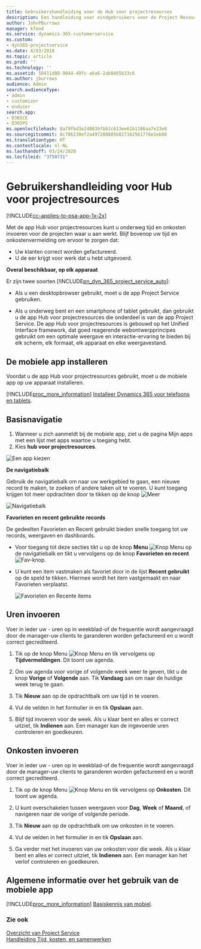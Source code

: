 ```yaml
---
title: Gebruikershandleiding voor de Hub voor projectresources
description: Een handleiding voor eindgebruikers voor de Project Resource Hub voor Project Service
author: JohnPBurrows
manager: kfend
ms.service: dynamics-365-customerservice
ms.custom:
- dyn365-projectservice
ms.date: 8/03/2018
ms.topic: article
ms.prod: ''
ms.technology: ''
ms.assetid: 50411d80-9044-49fc-a6a6-2ab8465b33c6
ms.author: jburrows
audience: Admin
search.audienceType:
- admin
- customizer
- enduser
search.app:
- D365CE
- D365PS
ms.openlocfilehash: 8a79fbd3e24083bfbb1c613ee61b1186aa7e23e8
ms.sourcegitcommit: 8c786230ef2a497280885b827162561776e2eb00
ms.translationtype: HT
ms.contentlocale: nl-NL
ms.lasthandoff: 03/24/2020
ms.locfileid: "3750731"
---
```

# <a name="user-guide-for-project-resource-hub"></a>Gebruikershandleiding voor Hub voor projectresources

[!INCLUDE[cc-applies-to-psa-app-1x-2x](../includes/cc-applies-to-psa-app-1x-2x.md)]

Met de app Hub voor projectresources kunt u onderweg tijd en onkosten invoeren voor de projecten waar u aan werkt. Blijf bovenop uw tijd en onkostenvermelding om ervoor te zorgen dat:

- Uw klanten correct worden gefactureerd.
- U de eer krijgt voor werk dat u hebt uitgevoerd.

**Overal beschikbaar, op elk apparaat**

Er zijn twee soorten [!INCLUDE[pn_dyn_365_project_service_auto](../includes/pn-dyn-365-project-service-auto.md)]: 

- Als u een desktopbrowser gebruikt, moet u de app Project Service gebruiken. 

- Als u onderweg bent en een smartphone of tablet gebruikt, dan gebruikt u de app Hub voor projectresources die onderdeel is van de app Project Service. De app Hub voor projectresources is gebouwd op het Unified Interface framework, dat goed reagerende webontwerpprincipes gebruikt om een optimale weergave en interactie-ervaring te bieden bij elk scherm, elk formaat, elk apparaat en elke weergavestand. 


## <a name="install-the-mobile-app"></a>De mobiele app installeren
Voordat u de app Hub voor projectresources gebruikt, moet u de mobiele app op uw apparaat installeren. 

[!INCLUDE[proc_more_information](../includes/proc-more-information.md)] [Installeer Dynamics 365 voor telefoons en tablets](../mobile-app/install-dynamics-365-for-phones-and-tablets.md).

## <a name="basic-navigation"></a>Basisnavigatie
1.  Wanneer u zich aanmeldt bij de mobiele app, ziet u de pagina Mijn apps met een lijst met apps waartoe u toegang hebt. 
2.  Kies **hub voor projectresources**.

![Een app kiezen](media/chooseApp_1.png "Een app kiezen")

**De navigatiebalk**

Gebruik de navigatiebalk om naar uw werkgebied te gaan, een nieuwe record te maken, te zoeken of andere taken uit te voeren. U kunt toegang krijgen tot meer opdrachten door te tikken op de knop ![Meer](media/MoreButton.png "Knop Meer")

![Navigatiebalk](media/NavBar_2.png "Navigatiebalk")

**Favorieten en recent gebruikte records**

De gedeelten Favorieten en Recent gebruikt bieden snelle toegang tot uw records, weergaven en dashboards. 

- Voor toegang tot deze secties tikt u op de knop **Menu** ![Knop Menu](media/MenuButton.png "Menuknop") op de navigatiebalk en tikt u vervolgens op de knop **Favorieten en recent** ![Fav-knop](media/FavButton.png "Fav-knop").

- U kunt een item vastmaken als favoriet door in de lijst **Recent gebruikt** op de speld te tikken. Hiermee wordt het item vastgemaakt en naar Favorieten verplaatst.

  ![Favorieten en Recente items](media/Favs_3.png "Favorieten en Recente items")
 
## <a name="enter-time"></a>Uren invoeren
Voer in ieder uw - uren op in weekblad-of de frequentie wordt aangevraagd door de manager-uw clients te garanderen worden gefactureerd en u wordt correct gecrediteerd.

1. Tik op de knop Menu ![Knop Menu](media/MenuButton.png "Menuknop") en tik vervolgens op **Tijdvermeldingen**. Dit toont uw agenda.

2. Om uw agenda voor vorige of volgende week weer te geven, tikt u de knop **Vorige** of **Volgende** aan. Tik **Vandaag** aan om naar de huidige week terug te gaan.

3. Tik **Nieuw** aan op de opdrachtbalk om uw tijd in te voeren. 

4. Vul de velden in het formulier in en tik **Opslaan** aan.

5. Blijf tijd invoeren voor de week. Als u klaar bent en alles er correct uitziet, tik **Indienen** aan. Een manager kan de ingevoerde uren controleren en goedkeuren.

## <a name="enter-expenses"></a>Onkosten invoeren 
Voer in ieder uw - uren op in weekblad-of de frequentie wordt aangevraagd door de manager-uw clients te garanderen worden gefactureerd en u wordt correct gecrediteerd.

1. Tik op de knop Menu ![Knop Menu](media/MenuButton.png "Menuknop") en tik vervolgens op **Onkosten**. Dit toont uw agenda.

2. U kunt overschakelen tussen weergaven voor **Dag**, **Week** of **Maand**, of navigeren naar de vorige of volgende periode. 

3. Tik **Nieuw** aan op de opdrachtbalk om uw onkosten in te voeren. 

4. Vul de velden in het formulier in en tik **Opslaan** aan.

5. Ga verder met het invoeren van uw onkosten voor die week. Als u klaar bent en alles er correct uitziet, tik **Indienen** aan. Een manager kan het verlof controleren en goedkeuren.

## <a name="general-information-on-how-to-use-the-mobile-app"></a>Algemene informatie over het gebruik van de mobiele app 
[!INCLUDE[proc_more_information](../includes/proc-more-information.md)] [Basiskennis van mobiel](../mobile-app/dynamics-365-phones-tablets-users-guide.md).

### <a name="see-also"></a>Zie ook  
 [Overzicht van Project Service](../project-service/overview.md)   
 [Handleiding Tijd, kosten, en samenwerken](../project-service/time-expense-collaboration-guide.md)   
 
